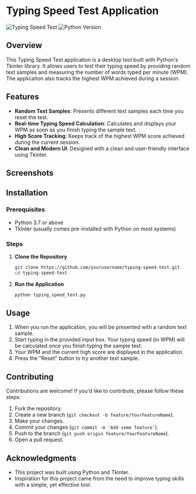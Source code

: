 # Typing Speed Test Application

![Typing Speed Test](https://img.shields.io/badge/Tkinter-typing--speed--test-blue.svg)
![Python Version](https://img.shields.io/badge/python-3.7%2B-blue)

## Overview

This Typing Speed Test application is a desktop tool built with Python's Tkinter library. It allows users to test their typing speed by providing random text samples and measuring the number of words typed per minute (WPM). The application also tracks the highest WPM achieved during a session.

## Features

- **Random Text Samples**: Presents different text samples each time you reset the test.
- **Real-time Typing Speed Calculation**: Calculates and displays your WPM as soon as you finish typing the sample text.
- **High Score Tracking**: Keeps track of the highest WPM score achieved during the current session.
- **Clean and Modern UI**: Designed with a clean and user-friendly interface using Tkinter.

## Screenshots



## Installation

### Prerequisites

- Python 3.7 or above
- Tkinter (usually comes pre-installed with Python on most systems)

### Steps

1. **Clone the Repository**

    ```bash
    git clone https://github.com/yourusername/typing-speed-test.git
    cd typing-speed-test
    ```

2. **Run the Application**

    ```bash
    python typing_speed_test.py
    ```

## Usage

1. When you run the application, you will be presented with a random text sample.
2. Start typing in the provided input box. Your typing speed (in WPM) will be calculated once you finish typing the sample text.
3. Your WPM and the current high score are displayed in the application.
4. Press the "Reset" button to try another text sample.

## Contributing

Contributions are welcome! If you'd like to contribute, please follow these steps:

1. Fork the repository.
2. Create a new branch (`git checkout -b feature/YourFeatureName`).
3. Make your changes.
4. Commit your changes (`git commit -m 'Add some feature'`).
5. Push to the branch (`git push origin feature/YourFeatureName`).
6. Open a pull request.


## Acknowledgments

- This project was built using Python and Tkinter.
- Inspiration for this project came from the need to improve typing skills with a simple, yet effective tool.

